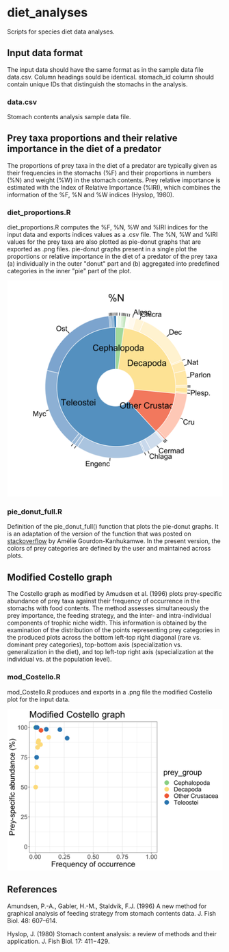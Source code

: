 # diet_analyses

Scripts for species diet data analyses.

## Input data format

The input data should have the same format as in the sample data file data.csv. Column headings sould be identical. stomach_id column should contain unique IDs that distinguish the stomachs in the analysis.

### data.csv

Stomach contents analysis sample data file.

## Prey taxa proportions and their relative importance in the diet of a predator

The proportions of prey taxa in the diet of a predator are typically given as their frequencies in the stomachs (%F) and their proportions in numbers (%N) and weight (%W) in the stomach contents. Prey relative importance is estimated with the Index of Relative Importance (%IRI), which combines the information of the %F, %N and %W indices (Hyslop, 1980).

### diet_proportions.R

diet_proportions.R computes the %F, %N, %W and %IRI indices for the input data and exports indices values as a .csv file. The %N, %W and %IRI values for the prey taxa are also plotted as pie-donut graphs that are exported as .png files. pie-donut graphs present in a single plot the proportions or relative importance in the diet of a predator of the prey taxa (a) individually in the outer "donut" part and (b) aggregated into predefined categories in the inner "pie" part of the plot.

![%N pie-donut plot](/piedonut_N.png "%N pie-donut plot")

### pie_donut_full.R

Definition of the pie_donut_full() function that plots the pie-donut graphs. It is an adaptation of the version of the function that was posted on [stackoverflow](https://stackoverflow.com/questions/68095243/piedonut-how-to-change-color-of-pie-and-donut) by Amélie Gourdon-Kanhukamwe. In the present version, the colors of prey categories are defined by the user and maintained across plots.

## Modified Costello graph

The Costello graph as modified by Amudsen et al. (1996) plots prey-specific abundance of prey taxa against their frequency of occurrence in the stomachs with food contents. The method assesses simultaneously the prey importance, the feeding strategy, and the inter- and intra-individual components of trophic niche width. This information is obtained by the examination of the distribution of the points representing prey categories in the produced plots across the bottom left-top right diagonal (rare vs. dominant prey categories), top-bottom axis (specialization vs. generalization in the diet), and top left-top right axis (specialization at the individual vs. at the population level).

### mod_Costello.R

mod_Costello.R produces and exports in a .png file the modified Costello plot for the input data.

![modified Costello plot](/mod_Costello.png "modified Costello plot")

## References

Amundsen, P.-A., Gabler, H.-M., Staldvik, F.J. (1996) A new method for graphical analysis of feeding strategy from stomach contents data. J. Fish Biol. 48: 607–614.

Hyslop, J. (1980) Stomach content analysis: a review of methods and their application. J. Fish Biol. 17: 411−429.




